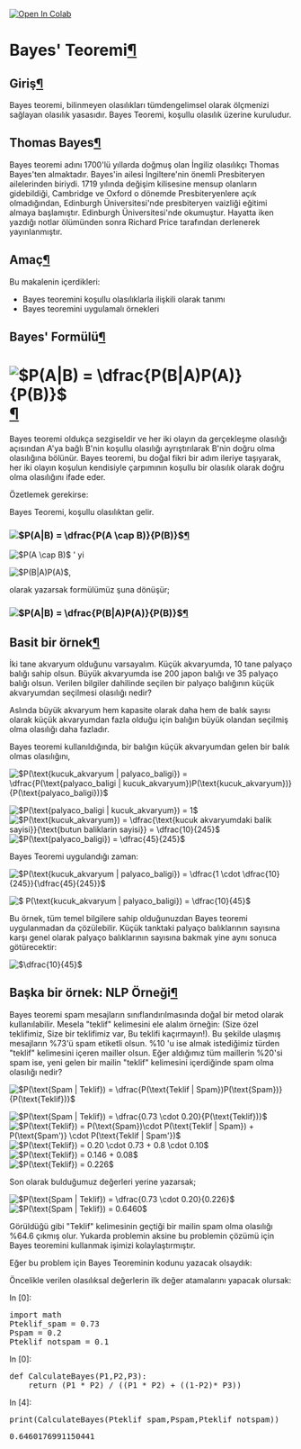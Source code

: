 <div id="notebook" class="js-html">
<div class="cell border-box-sizing text_cell rendered">
<div class="prompt input_prompt">
</div>
<div class="inner_cell">
<div class="text_cell_render border-box-sizing rendered_html">
<p><a href="https://colab.research.google.com/github/aydincagatay/Probability-for-discrete-random-variable/blob/master/BayesTeoremiv2.ipynb" target="_parent"><img src="https://camo.githubusercontent.com/52feade06f2fecbf006889a904d221e6a730c194/68747470733a2f2f636f6c61622e72657365617263682e676f6f676c652e636f6d2f6173736574732f636f6c61622d62616467652e737667" alt="Open In Colab" data-canonical-src="https://colab.research.google.com/assets/colab-badge.svg"></a></p>

</div>
</div>
</div>
<div class="cell border-box-sizing text_cell rendered">
<div class="prompt input_prompt">
</div>
<div class="inner_cell">
<div class="text_cell_render border-box-sizing rendered_html">
<h1>Bayes' Teoremi<a class="anchor-link" href="#Bayes'-Teoremi">¶</a>
</h1>
<h2>Giriş<a class="anchor-link" href="#Giri%C5%9F">¶</a>
</h2>
<p>Bayes teoremi, bilinmeyen olasılıkları tümdengelimsel olarak ölçmenizi sağlayan  olasılık yasasıdır. Bayes Teoremi, koşullu olasılık üzerine kuruludur.</p>
<h2>Thomas Bayes<a class="anchor-link" href="#Thomas-Bayes">¶</a>
</h2>
<p>Bayes teoremi adını 1700'lü yıllarda doğmuş olan İngiliz olasılıkçı Thomas Bayes'ten almaktadır. Bayes'in ailesi İngiltere'nin önemli Presbiteryen ailelerinden biriydi. 1719 yılında değişim kilisesine mensup olanların gidebildiği, Cambridge ve Oxford o dönemde Presbiteryenlere açık olmadığından, Edinburgh Üniversitesi'nde presbiteryen vaizliği eğitimi almaya başlamıştır.  Edinburgh Üniversitesi'nde okumuştur. Hayatta iken yazdığı notlar ölümünden sonra Richard Price tarafından derlenerek yayınlanmıştır.</p>
<h2>Amaç<a class="anchor-link" href="#Ama%C3%A7">¶</a>
</h2>
<p>Bu makalenin içerdikleri:</p>
<ul>
<li>Bayes teoremini koşullu olasılıklarla ilişkili olarak tanımı </li>
<li>Bayes teoremini uygulamalı örnekleri</li>
</ul>
<h2>Bayes' Formülü<a class="anchor-link" href="#Bayes'-Form%C3%BCl%C3%BC">¶</a>
</h2>
<h1>
<img class="math math-inline" alt="$P(A|B) = \dfrac{P(B|A)P(A)}{P(B)}$" src="https://render.githubusercontent.com/render/math?math=P%28A%7CB%29%20%3D%20%5Cdfrac%7BP%28B%7CA%29P%28A%29%7D%7BP%28B%29%7D&amp;mode=inline"><a class="anchor-link" href="#%24P(A%7CB)-=-%5Cdfrac%7BP(B%7CA)P(A)%7D%7BP(B)%7D%24">¶</a>
</h1>
<p>Bayes teoremi oldukça sezgiseldir ve her iki olayın da gerçekleşme olasılığı açısından A'ya bağlı B'nin koşullu olasılığı ayrıştırılarak B'nin doğru olma olasılığına bölünür. Bayes teoremi, bu doğal fikri bir adım ileriye taşıyarak, her iki olayın koşulun kendisiyle çarpımının koşullu bir olasılık olarak doğru olma olasılığını ifade eder.</p>
<p>Özetlemek gerekirse:</p>
<p>Bayes Teoremi, koşullu olasılıktan gelir.</p>
<h3>
<img class="math math-inline" alt="$P(A|B) = \dfrac{P(A \cap B)}{P(B)}$" src="https://render.githubusercontent.com/render/math?math=P%28A%7CB%29%20%3D%20%5Cdfrac%7BP%28A%20%5Ccap%20B%29%7D%7BP%28B%29%7D&amp;mode=inline"><a class="anchor-link" href="#%24P(A%7CB)-=-%5Cdfrac%7BP(A-%5Ccap-B)%7D%7BP(B)%7D%24">¶</a>
</h3>
<p><img class="math math-inline" alt="$P(A \cap B)$" src="https://render.githubusercontent.com/render/math?math=P%28A%20%5Ccap%20B%29&amp;mode=inline"> ' yi</p>
<p><img class="math math-inline" alt="$P(B|A)P(A)$" src="https://render.githubusercontent.com/render/math?math=P%28B%7CA%29P%28A%29&amp;mode=inline">,</p>
<p>olarak yazarsak formülümüz şuna dönüşür;</p>
<h3>
<img class="math math-inline" alt="$P(A|B) = \dfrac{P(B|A)P(A)}{P(B)}$" src="https://render.githubusercontent.com/render/math?math=P%28A%7CB%29%20%3D%20%5Cdfrac%7BP%28B%7CA%29P%28A%29%7D%7BP%28B%29%7D&amp;mode=inline"><a class="anchor-link" href="#%24P(A%7CB)-=-%5Cdfrac%7BP(B%7CA)P(A)%7D%7BP(B)%7D%24">¶</a>
</h3>
<h2>Basit bir örnek<a class="anchor-link" href="#Basit-bir-%C3%B6rnek">¶</a>
</h2>
<p>İki tane akvaryum olduğunu varsayalım. Küçük akvaryumda, 10 tane palyaço balığı sahip olsun. Büyük akvaryumda ise 200 japon balığı ve 35 palyaço balığı olsun. Verilen bilgiler dahilinde seçilen bir palyaço balığının küçük akvaryumdan seçilmesi olasılığı nedir?</p>
<p>Aslında büyük akvaryum hem kapasite olarak daha hem de balık sayısı olarak küçük akvaryumdan fazla olduğu için balığın büyük olandan seçilmiş olma olasılığı daha fazladır.</p>
<p>Bayes teoremi kullanıldığında, bir balığın küçük akvaryumdan gelen bir balık olmas olasılığını,</p>
<p><img class="math math-inline" alt="$P(\text{kucuk_akvaryum | palyaco_baligi}) = \dfrac{P(\text{palyaco_baligi | kucuk_akvaryum})P(\text{kucuk_akvaryum})}{P(\text{palyaco_baligi})}$" src="https://render.githubusercontent.com/render/math?math=P%28%5Ctext%7Bkucuk_akvaryum%20%7C%20palyaco_baligi%7D%29%20%3D%20%5Cdfrac%7BP%28%5Ctext%7Bpalyaco_baligi%20%7C%20kucuk_akvaryum%7D%29P%28%5Ctext%7Bkucuk_akvaryum%7D%29%7D%7BP%28%5Ctext%7Bpalyaco_baligi%7D%29%7D&amp;mode=inline"></p>
<p><img class="math math-inline" alt="$P(\text{palyaco_baligi | kucuk_akvaryum}) = 1$" src="https://render.githubusercontent.com/render/math?math=P%28%5Ctext%7Bpalyaco_baligi%20%7C%20kucuk_akvaryum%7D%29%20%3D%201&amp;mode=inline"><br>
<img class="math math-inline" alt="$P(\text{kucuk_akvaryum}) = \dfrac{\text{kucuk akvaryumdaki balik sayisi}}{\text{butun baliklarin sayisi}} = \dfrac{10}{245}$" src="https://render.githubusercontent.com/render/math?math=P%28%5Ctext%7Bkucuk_akvaryum%7D%29%20%3D%20%5Cdfrac%7B%5Ctext%7Bkucuk%20akvaryumdaki%20balik%20sayisi%7D%7D%7B%5Ctext%7Bbutun%20baliklarin%20sayisi%7D%7D%20%3D%20%5Cdfrac%7B10%7D%7B245%7D&amp;mode=inline"><br>
<img class="math math-inline" alt="$P(\text{palyaco_baligi}) = \dfrac{45}{245}$" src="https://render.githubusercontent.com/render/math?math=P%28%5Ctext%7Bpalyaco_baligi%7D%29%20%3D%20%5Cdfrac%7B45%7D%7B245%7D&amp;mode=inline"></p>
<p>Bayes Teoremi uygulandığı zaman:</p>
<p><img class="math math-inline" alt="$P(\text{kucuk_akvaryum | palyaco_baligi}) = \dfrac{1 \cdot \dfrac{10}{245}}{\dfrac{45}{245}}$" src="https://render.githubusercontent.com/render/math?math=P%28%5Ctext%7Bkucuk_akvaryum%20%7C%20palyaco_baligi%7D%29%20%3D%20%5Cdfrac%7B1%20%5Ccdot%20%5Cdfrac%7B10%7D%7B245%7D%7D%7B%5Cdfrac%7B45%7D%7B245%7D%7D&amp;mode=inline"></p>
<p><img class="math math-inline" alt="$ P(\text{kucuk_akvaryum | palyaco_baligi}) = \dfrac{10}{45}$" src="https://render.githubusercontent.com/render/math?math=P%28%5Ctext%7Bkucuk_akvaryum%20%7C%20palyaco_baligi%7D%29%20%3D%20%5Cdfrac%7B10%7D%7B45%7D&amp;mode=inline"></p>
<p>Bu örnek, tüm temel bilgilere sahip olduğunuzdan Bayes teoremi uygulanmadan da çözülebilir. Küçük tanktaki palyaço balıklarının sayısına karşı genel olarak palyaço balıklarının sayısına bakmak yine aynı sonuca götürecektir:</p>
<p><img class="math math-inline" alt="$\dfrac{10}{45}$" src="https://render.githubusercontent.com/render/math?math=%5Cdfrac%7B10%7D%7B45%7D&amp;mode=inline"></p>
<h2>Başka bir örnek: NLP Örneği<a class="anchor-link" href="#Ba%C5%9Fka-bir-%C3%B6rnek:-NLP-%C3%96rne%C4%9Fi">¶</a>
</h2>
<p>Bayes teoremi spam mesajların sınıflandırılmasında doğal bir metod olarak kullanılabilir. Mesela "teklif" kelimesini ele alalım örneğin: (Size özel teklifimiz, Size bir teklifimiz var, Bu teklifi kaçırmayın!). Bu şekilde ulaşmış mesajların %73'ü spam etiketli olsun. %10 'u ise almak istediğimiz türden "teklif" kelimesini içeren mailler olsun. Eğer aldığımız tüm maillerin %20'si spam ise, yeni gelen bir mailin "teklif" kelimesini içerdiğinde spam olma olasılığı nedir?</p>
<p><img class="math math-inline" alt="$P(\text{Spam | Teklif}) = \dfrac{P(\text{Teklif | Spam})P(\text{Spam})}{P(\text{Teklif})}$" src="https://render.githubusercontent.com/render/math?math=P%28%5Ctext%7BSpam%20%7C%20Teklif%7D%29%20%3D%20%5Cdfrac%7BP%28%5Ctext%7BTeklif%20%7C%20Spam%7D%29P%28%5Ctext%7BSpam%7D%29%7D%7BP%28%5Ctext%7BTeklif%7D%29%7D&amp;mode=inline"></p>
<p><img class="math math-inline" alt="$P(\text{Spam | Teklif}) = \dfrac{0.73 \cdot 0.20}{P(\text{Teklif})}$" src="https://render.githubusercontent.com/render/math?math=P%28%5Ctext%7BSpam%20%7C%20Teklif%7D%29%20%3D%20%5Cdfrac%7B0.73%20%5Ccdot%200.20%7D%7BP%28%5Ctext%7BTeklif%7D%29%7D&amp;mode=inline"><br>
<img class="math math-inline" alt="$P(\text{Teklif}) = P(\text{Spam})\cdot P(\text{Teklif | Spam}) + P(\text{Spam')} \cdot P(\text{Teklif | Spam'})$" src="https://render.githubusercontent.com/render/math?math=P%28%5Ctext%7BTeklif%7D%29%20%3D%20P%28%5Ctext%7BSpam%7D%29%5Ccdot%20P%28%5Ctext%7BTeklif%20%7C%20Spam%7D%29%20%2B%20P%28%5Ctext%7BSpam%27%29%7D%20%5Ccdot%20P%28%5Ctext%7BTeklif%20%7C%20Spam%27%7D%29&amp;mode=inline"><br>
<img class="math math-inline" alt="$P(\text{Teklif}) = 0.20 \cdot 0.73 + 0.8 \cdot 0.10$" src="https://render.githubusercontent.com/render/math?math=P%28%5Ctext%7BTeklif%7D%29%20%3D%200.20%20%5Ccdot%200.73%20%2B%200.8%20%5Ccdot%200.10&amp;mode=inline"><br>
<img class="math math-inline" alt="$P(\text{Teklif}) = 0.146 + 0.08$" src="https://render.githubusercontent.com/render/math?math=P%28%5Ctext%7BTeklif%7D%29%20%3D%200.146%20%2B%200.08&amp;mode=inline"><br>
<img class="math math-inline" alt="$P(\text{Teklif}) = 0.226$" src="https://render.githubusercontent.com/render/math?math=P%28%5Ctext%7BTeklif%7D%29%20%3D%200.226&amp;mode=inline"></p>
<p>Son olarak bulduğumuz değerleri yerine yazarsak;</p>
<p><img class="math math-inline" alt="$P(\text{Spam | Teklif}) = \dfrac{0.73 \cdot 0.20}{0.226}$" src="https://render.githubusercontent.com/render/math?math=P%28%5Ctext%7BSpam%20%7C%20Teklif%7D%29%20%3D%20%5Cdfrac%7B0.73%20%5Ccdot%200.20%7D%7B0.226%7D&amp;mode=inline"><br>
<img class="math math-inline" alt="$P(\text{Spam | Teklif}) = 0.6460$" src="https://render.githubusercontent.com/render/math?math=P%28%5Ctext%7BSpam%20%7C%20Teklif%7D%29%20%3D%200.6460&amp;mode=inline"></p>
<p>Görüldüğü gibi "Teklif" kelimesinin geçtiği bir mailin spam olma olasılığı %64.6 çıkmış olur. Yukarda problemin aksine bu problemin çözümü için Bayes teoremini kullanmak işimizi kolaylaştırmıştır.</p>
<p>Eğer bu problem için Bayes Teoreminin kodunu yazacak olsaydık:</p>
<p>Öncelikle verilen olasılıksal değerlerin ilk değer atamalarını yapacak olursak:</p>

</div>
</div>
</div>
<div class="cell border-box-sizing code_cell rendered">
<div class="input">
<div class="prompt input_prompt">In&nbsp;[0]:</div>
<div class="inner_cell">
    <div class="input_area">
<div class=" highlight hl-ipython3"><pre><span></span><span class="kn">import</span> <span class="nn">math</span>
<span class="n">Pteklif_spam</span> <span class="o">=</span> <span class="mf">0.73</span>
<span class="n">Pspam</span> <span class="o">=</span> <span class="mf">0.2</span>
<span class="n">Pteklif_notspam</span> <span class="o">=</span> <span class="mf">0.1</span>
</pre></div>

</div>
</div>
</div>

</div>
<div class="cell border-box-sizing code_cell rendered">
<div class="input">
<div class="prompt input_prompt">In&nbsp;[0]:</div>
<div class="inner_cell">
    <div class="input_area">
<div class=" highlight hl-ipython3"><pre><span></span><span class="k">def</span> <span class="nf">CalculateBayes</span><span class="p">(</span><span class="n">P1</span><span class="p">,</span><span class="n">P2</span><span class="p">,</span><span class="n">P3</span><span class="p">):</span>
    <span class="k">return</span> <span class="p">(</span><span class="n">P1</span> <span class="o">*</span> <span class="n">P2</span><span class="p">)</span> <span class="o">/</span> <span class="p">((</span><span class="n">P1</span> <span class="o">*</span> <span class="n">P2</span><span class="p">)</span> <span class="o">+</span> <span class="p">((</span><span class="mi">1</span><span class="o">-</span><span class="n">P2</span><span class="p">)</span><span class="o">*</span> <span class="n">P3</span><span class="p">))</span>
</pre></div>

</div>
</div>
</div>

</div>
<div class="cell border-box-sizing code_cell rendered">
<div class="input">
<div class="prompt input_prompt">In&nbsp;[4]:</div>
<div class="inner_cell">
    <div class="input_area">
<div class=" highlight hl-ipython3"><pre><span></span><span class="nb">print</span><span class="p">(</span><span class="n">CalculateBayes</span><span class="p">(</span><span class="n">Pteklif_spam</span><span class="p">,</span><span class="n">Pspam</span><span class="p">,</span><span class="n">Pteklif_notspam</span><span class="p">))</span>
</pre></div>

</div>
</div>
</div>

<div class="output_wrapper">
<div class="output">


<div class="output_area">
<div class="prompt"></div>
<div class="output_subarea output_stream output_stdout output_text">
<pre>0.6460176991150441
</pre>
</div>
</div>

</div>
</div>

</div>
 

</div>